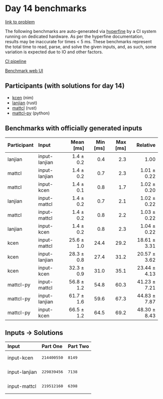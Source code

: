 # Day 14 benchmarks

[link to problem](https://adventofcode.com/2024/day/14)

The following benchmarks are auto-generated via
[hyperfine](https://github.com/sharkdp/hyperfine) by a CI system running on
dedicated hardware. As per the hyperfine documentation, results may be
inaccurate for times < 5 ms. These benchmarks represent the total time to read,
parse, and solve the given inputs, and, as such, some variation is expected due
to IO and other factors.

[CI pipeline](http://ci.papercode.net:8080/teams/main/pipelines/aoc2024)

[Benchmark web UI](https://aoc.ancalagon.black)


## Participants (with solutions for day 14)

- [kcen](https://github.com/kcen/aoc2024) (nim)
- [lanjian](https://github.com/lanjian/aoc-2024) (rust)
- [mattcl](https://github.com/mattcl/aoc2024) (rust)
- [mattcl-py](https://github.com/mattcl/aoc2024-py) (python)


## Benchmarks with officially generated inputs

| Participant | Input | Mean [ms] | Min [ms] | Max [ms] | Relative |
|:---|:---|---:|---:|---:|---:|
| lanjian | input-lanjian | 1.4 ± 0.2 | 0.4 | 2.3 | 1.00 |
| mattcl | input-lanjian | 1.4 ± 0.2 | 0.7 | 2.3 | 1.01 ± 0.22 |
| mattcl | input-kcen | 1.4 ± 0.1 | 0.8 | 1.7 | 1.02 ± 0.20 |
| lanjian | input-mattcl | 1.4 ± 0.2 | 0.7 | 2.1 | 1.02 ± 0.22 |
| mattcl | input-mattcl | 1.4 ± 0.2 | 0.8 | 2.2 | 1.03 ± 0.22 |
| lanjian | input-kcen | 1.4 ± 0.2 | 0.8 | 2.3 | 1.04 ± 0.22 |
| kcen | input-mattcl | 25.6 ± 1.0 | 24.4 | 29.2 | 18.61 ± 3.31 |
| kcen | input-lanjian | 28.3 ± 0.8 | 27.4 | 31.2 | 20.57 ± 3.62 |
| kcen | input-kcen | 32.3 ± 0.9 | 31.0 | 35.1 | 23.44 ± 4.13 |
| mattcl-py | input-mattcl | 56.8 ± 1.2 | 54.8 | 60.3 | 41.23 ± 7.21 |
| mattcl-py | input-lanjian | 61.7 ± 1.6 | 59.6 | 67.3 | 44.83 ± 7.87 |
| mattcl-py | input-kcen | 66.5 ± 1.2 | 64.5 | 69.2 | 48.30 ± 8.43 |


## Inputs -> Solutions

| Input | Part One | Part Two |
|:---|:---|:---|
|input-kcen|<pre>214400550</pre>|<pre>8149</pre>|
|input-lanjian|<pre>229839456</pre>|<pre>7138</pre>|
|input-mattcl|<pre>219512160</pre>|<pre>6398</pre>|